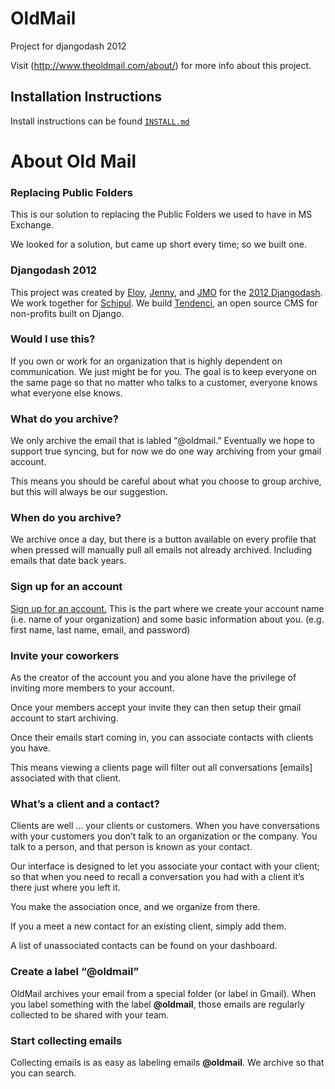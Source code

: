 # OldMail

Project for djangodash 2012

Visit (http://www.theoldmail.com/about/) for more info about this project.

## Installation Instructions
Install instructions can be found [`INSTALL.md`](https://github.com/jmoswalt/djangodash2012/blob/master/INSTALL.md)


# About Old Mail

### Replacing Public Folders

This is our solution to replacing the Public Folders we used to have in
MS Exchange.

We looked for a solution, but came up short every time; so we built one.

### Djangodash 2012

This project was created by [Eloy][], [Jenny][], and [JMO][] for the
[2012 Djangodash][]. We work together for [Schipul][]. We build
[Tendenci][], an open source CMS for non-profits built on Django.

### Would I use this?

If you own or work for an organization that is highly dependent on
communication. We just might be for you. The goal is to keep everyone on
the same page so that no matter who talks to a customer, everyone knows
what everyone else knows.

### What do you archive?

We only archive the email that is labled “@oldmail.” Eventually we hope
to support true syncing, but for now we do one way archiving from your
gmail account.

This means you should be careful about what you choose to group archive,
but this will always be our suggestion.

### When do you archive?

We archive once a day, but there is a button available on every profile
that when pressed will manually pull all emails not already archived.
Including emails that date back years.

### Sign up for an account

[Sign up for an account.][] This is the part where we create your
account name (i.e. name of your organization) and some basic information
about you. (e.g. first name, last name, email, and password)

### Invite your coworkers

As the creator of the account you and you alone have the privilege of
inviting more members to your account.

Once your members accept your invite they can then setup their gmail
account to start archiving.

Once their emails start coming in, you can associate contacts with
clients you have.

This means viewing a clients page will filter out all conversations
[emails] associated with that client.

### What’s a client and a contact?

Clients are well … your clients or customers. When you have
conversations with your customers you don’t talk to an organization or
the company. You talk to a person, and that person is known as your
contact.

Our interface is designed to let you associate your contact with your
client; so that when you need to recall a conversation you had with a
client it’s there just where you left it.

You make the association once, and we organize from there.

If you a meet a new contact for an existing client, simply add them.

A list of unassociated contacts can be found on your dashboard.

### Create a label “@oldmail”

OldMail archives your email from a special folder (or label in Gmail).
When you label something with the label **@oldmail**, those emails are
regularly collected to be shared with your team.

### Start collecting emails

Collecting emails is as easy as labeling emails **@oldmail**. We archive
so that you can search.

  [Eloy]: https://github.com/eloyz
  [Jenny]: https://github.com/jennyq
  [JMO]: https://github.com/jmoswalt
  [2012 Djangodash]: http://djangodash.com/
  [Schipul]: http://schipul.com/
  [Tendenci]: http://tendenci.com/
  [Sign up for an account.]: /signup/